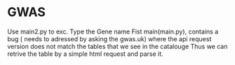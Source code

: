 # GWAS
Use main2.py to exc. Type the Gene name
Fist main(main.py), contains a bug ( needs to adressed by asking the gwas.uk) where the api request version does not match the tables that we see in the catalouge
Thus we can retrive the table by a simple html request and parse it.
